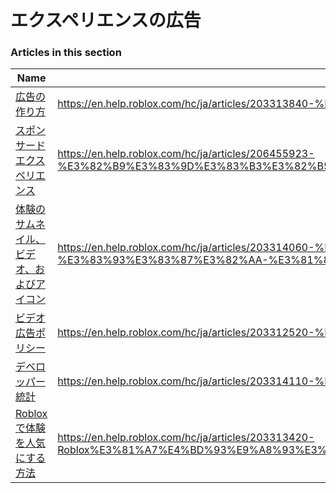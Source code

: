 # エクスペリエンスの広告  
### Articles in this section
Name|URL
-|-
[広告の作り方](./広告の作り方.html) |https://en.help.roblox.com/hc/ja/articles/203313840-%E5%BA%83%E5%91%8A%E3%81%AE%E4%BD%9C%E3%82%8A%E6%96%B9
[スポンサードエクスペリエンス](./スポンサードエクスペリエンス.html) |https://en.help.roblox.com/hc/ja/articles/206455923-%E3%82%B9%E3%83%9D%E3%83%B3%E3%82%B5%E3%83%BC%E3%83%89%E3%82%A8%E3%82%AF%E3%82%B9%E3%83%9A%E3%83%AA%E3%82%A8%E3%83%B3%E3%82%B9
[体験のサムネイル、ビデオ、およびアイコン](./体験のサムネイル、ビデオ、およびアイコン.html) |https://en.help.roblox.com/hc/ja/articles/203314060-%E4%BD%93%E9%A8%93%E3%81%AE%E3%82%B5%E3%83%A0%E3%83%8D%E3%82%A4%E3%83%AB-%E3%83%93%E3%83%87%E3%82%AA-%E3%81%8A%E3%82%88%E3%81%B3%E3%82%A2%E3%82%A4%E3%82%B3%E3%83%B3
[ビデオ広告ポリシー](./ビデオ広告ポリシー.html) |https://en.help.roblox.com/hc/ja/articles/203312520-%E3%83%93%E3%83%87%E3%82%AA%E5%BA%83%E5%91%8A%E3%83%9D%E3%83%AA%E3%82%B7%E3%83%BC
[デベロッパー統計](./デベロッパー統計.html) |https://en.help.roblox.com/hc/ja/articles/203314110-%E3%83%87%E3%83%99%E3%83%AD%E3%83%83%E3%83%91%E3%83%BC%E7%B5%B1%E8%A8%88
[Robloxで体験を人気にする方法](./Robloxで体験を人気にする方法.html) |https://en.help.roblox.com/hc/ja/articles/203313420-Roblox%E3%81%A7%E4%BD%93%E9%A8%93%E3%82%92%E4%BA%BA%E6%B0%97%E3%81%AB%E3%81%99%E3%82%8B%E6%96%B9%E6%B3%95